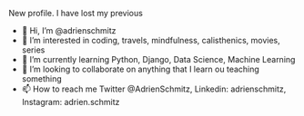 New profile. I have lost my previous

- 👋 Hi, I’m @adrienschmitz
- 👀 I’m interested in coding, travels, mindfulness, calisthenics, movies, series
- 🌱 I’m currently learning Python, Django, Data Science, Machine Learning
- 💞️ I’m looking to collaborate on anything that I learn ou teaching something 
- 📫 How to reach me Twitter @AdrienSchmitz, Linkedin: adrienschmitz, Instagram: adrien.schmitz

<!---
adrienschmitz/adrienschmitz is a ✨ special ✨ repository because its `README.md` (this file) appears on your GitHub profile.
You can click the Preview link to take a look at your changes.
--->
